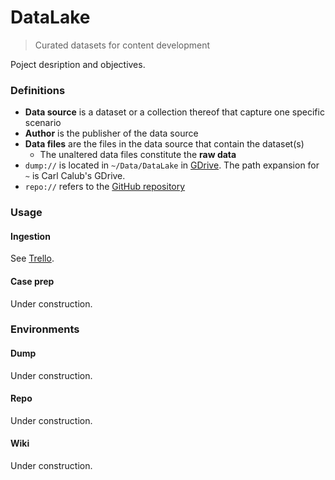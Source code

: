 # DataLake
> Curated datasets for content development

Poject desription and objectives.

### Definitions

* **Data source** is a dataset or a collection thereof that capture one specific scenario
* **Author** is the publisher of the data source
* **Data files** are the files in the data source that contain the dataset(s)
   - The unaltered data files constitute the **raw data**
* `dump://` is located in `~/Data/DataLake` in [GDrive]((https://drive.google.com/drive/folders/1IQXPXMZSEK4QK_gKK2ERp9pOs4wJ_dog?usp=sharing)).  The path expansion for `~` is Carl Calub's GDrive.
* `repo://` refers to the [GitHub repository](https://github.com/dataseer-carl/dataseer-datalake)

### Usage

#### Ingestion

See [Trello](https://trello.com/c/gRCvHb0Z).

#### Case prep

Under construction.

### Environments

#### Dump

Under construction.

#### Repo

Under construction.

#### Wiki

Under construction.

